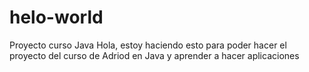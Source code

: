 # helo-world
Proyecto curso Java
Hola, estoy haciendo esto para poder hacer el proyecto del curso de Adriod en Java y aprender a hacer aplicaciones

